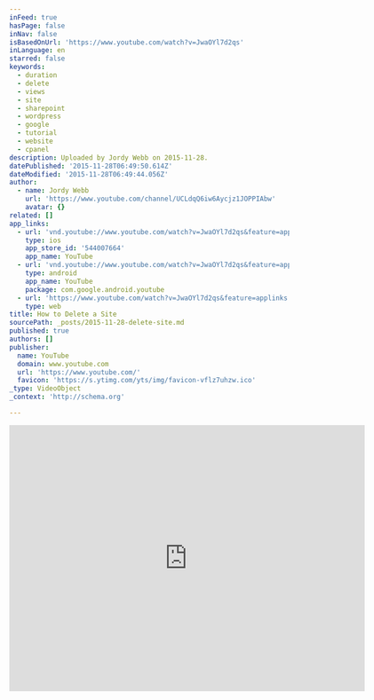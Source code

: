 ```yaml
---
inFeed: true
hasPage: false
inNav: false
isBasedOnUrl: 'https://www.youtube.com/watch?v=JwaOYl7d2qs'
inLanguage: en
starred: false
keywords:
  - duration
  - delete
  - views
  - site
  - sharepoint
  - wordpress
  - google
  - tutorial
  - website
  - cpanel
description: Uploaded by Jordy Webb on 2015-11-28.
datePublished: '2015-11-28T06:49:50.614Z'
dateModified: '2015-11-28T06:49:44.056Z'
author:
  - name: Jordy Webb
    url: 'https://www.youtube.com/channel/UCLdqQ6iw6Aycjz1JOPPIAbw'
    avatar: {}
related: []
app_links:
  - url: 'vnd.youtube://www.youtube.com/watch?v=JwaOYl7d2qs&feature=applinks'
    type: ios
    app_store_id: '544007664'
    app_name: YouTube
  - url: 'vnd.youtube://www.youtube.com/watch?v=JwaOYl7d2qs&feature=applinks'
    type: android
    app_name: YouTube
    package: com.google.android.youtube
  - url: 'https://www.youtube.com/watch?v=JwaOYl7d2qs&feature=applinks'
    type: web
title: How to Delete a Site
sourcePath: _posts/2015-11-28-delete-site.md
published: true
authors: []
publisher:
  name: YouTube
  domain: www.youtube.com
  url: 'https://www.youtube.com/'
  favicon: 'https://s.ytimg.com/yts/img/favicon-vflz7uhzw.ico'
_type: VideoObject
_context: 'http://schema.org'

---
```

<iframe src="https://cdn.embedly.com/widgets/media.html?src=https%3A%2F%2Fwww.youtube.com%2Fembed%2FJwaOYl7d2qs%3Ffeature%3Doembed&amp;url=https%3A%2F%2Fwww.youtube.com%2Fwatch%3Fv%3DJwaOYl7d2qs&amp;image=https%3A%2F%2Fi.ytimg.com%2Fvi%2FJwaOYl7d2qs%2Fhqdefault.jpg&amp;key=b7d04c9b404c499eba89ee7072e1c4f7&amp;type=text%2Fhtml&amp;schema=youtube" width="640" height="480" scrolling="no" frameborder="0" allowfullscreen="allowfullscreen" style=""></iframe>